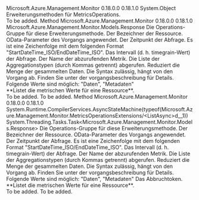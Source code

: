 <Type Name="MetricsOperationsExtensions" FullName="Microsoft.Azure.Management.Monitor.MetricsOperationsExtensions">
  <TypeSignature Language="C#" Value="public static class MetricsOperationsExtensions" />
  <TypeSignature Language="ILAsm" Value=".class public auto ansi abstract sealed beforefieldinit MetricsOperationsExtensions extends System.Object" />
  <TypeSignature Language="DocId" Value="T:Microsoft.Azure.Management.Monitor.MetricsOperationsExtensions" />
  <TypeSignature Language="VB.NET" Value="Public Module MetricsOperationsExtensions" />
  <TypeSignature Language="F#" Value="type MetricsOperationsExtensions = class" />
  <AssemblyInfo>
    <AssemblyName>Microsoft.Azure.Management.Monitor</AssemblyName>
    <AssemblyVersion>0.18.0.0</AssemblyVersion>
    <AssemblyVersion>0.18.1.0</AssemblyVersion>
  </AssemblyInfo>
  <Base>
    <BaseTypeName>System.Object</BaseTypeName>
  </Base>
  <Interfaces />
  <Docs>
    <summary>
            Erweiterungsmethoden für MetricsOperations.
            </summary>
    <remarks>To be added.</remarks>
  </Docs>
  <Members>
    <Member MemberName="List">
      <MemberSignature Language="C#" Value="public static Microsoft.Azure.Management.Monitor.Models.Response List (this Microsoft.Azure.Management.Monitor.IMetricsOperations operations, string resourceUri, Microsoft.Rest.Azure.OData.ODataQuery&lt;Microsoft.Azure.Management.Monitor.Models.MetadataValue&gt; odataQuery = null, string timespan = null, Nullable&lt;TimeSpan&gt; interval = null, string metric = null, string aggregation = null, Nullable&lt;Microsoft.Azure.Management.Monitor.Models.ResultType&gt; resultType = null);" />
      <MemberSignature Language="ILAsm" Value=".method public static hidebysig class Microsoft.Azure.Management.Monitor.Models.Response List(class Microsoft.Azure.Management.Monitor.IMetricsOperations operations, string resourceUri, class Microsoft.Rest.Azure.OData.ODataQuery`1&lt;class Microsoft.Azure.Management.Monitor.Models.MetadataValue&gt; odataQuery, string timespan, valuetype System.Nullable`1&lt;valuetype System.TimeSpan&gt; interval, string metric, string aggregation, valuetype System.Nullable`1&lt;valuetype Microsoft.Azure.Management.Monitor.Models.ResultType&gt; resultType) cil managed" />
      <MemberSignature Language="DocId" Value="M:Microsoft.Azure.Management.Monitor.MetricsOperationsExtensions.List(Microsoft.Azure.Management.Monitor.IMetricsOperations,System.String,Microsoft.Rest.Azure.OData.ODataQuery{Microsoft.Azure.Management.Monitor.Models.MetadataValue},System.String,System.Nullable{System.TimeSpan},System.String,System.String,System.Nullable{Microsoft.Azure.Management.Monitor.Models.ResultType})" />
      <MemberSignature Language="VB.NET" Value="&lt;Extension()&gt;&#xA;Public Function List (operations As IMetricsOperations, resourceUri As String, Optional odataQuery As ODataQuery(Of MetadataValue) = null, Optional timespan As String = null, Optional interval As Nullable(Of TimeSpan) = null, Optional metric As String = null, Optional aggregation As String = null, Optional resultType As Nullable(Of ResultType) = null) As Response" />
      <MemberSignature Language="F#" Value="static member List : Microsoft.Azure.Management.Monitor.IMetricsOperations * string * Microsoft.Rest.Azure.OData.ODataQuery&lt;Microsoft.Azure.Management.Monitor.Models.MetadataValue&gt; * string * Nullable&lt;TimeSpan&gt; * string * string * Nullable&lt;Microsoft.Azure.Management.Monitor.Models.ResultType&gt; -&gt; Microsoft.Azure.Management.Monitor.Models.Response" Usage="Microsoft.Azure.Management.Monitor.MetricsOperationsExtensions.List (operations, resourceUri, odataQuery, timespan, interval, metric, aggregation, resultType)" />
      <MemberType>Method</MemberType>
      <AssemblyInfo>
        <AssemblyName>Microsoft.Azure.Management.Monitor</AssemblyName>
        <AssemblyVersion>0.18.0.0</AssemblyVersion>
        <AssemblyVersion>0.18.1.0</AssemblyVersion>
      </AssemblyInfo>
      <ReturnValue>
        <ReturnType>Microsoft.Azure.Management.Monitor.Models.Response</ReturnType>
      </ReturnValue>
      <Parameters>
        <Parameter Name="operations" Type="Microsoft.Azure.Management.Monitor.IMetricsOperations" RefType="this" />
        <Parameter Name="resourceUri" Type="System.String" />
        <Parameter Name="odataQuery" Type="Microsoft.Rest.Azure.OData.ODataQuery&lt;Microsoft.Azure.Management.Monitor.Models.MetadataValue&gt;" />
        <Parameter Name="timespan" Type="System.String" />
        <Parameter Name="interval" Type="System.Nullable&lt;System.TimeSpan&gt;" />
        <Parameter Name="metric" Type="System.String" />
        <Parameter Name="aggregation" Type="System.String" />
        <Parameter Name="resultType" Type="System.Nullable&lt;Microsoft.Azure.Management.Monitor.Models.ResultType&gt;" />
      </Parameters>
      <Docs>
        <param name="operations">
            Die Operations-Gruppe für diese Erweiterungsmethode.
            </param>
        <param name="resourceUri">
            Der Bezeichner der Ressource.
            </param>
        <param name="odataQuery">
            OData-Parameter des Vorgangs angewendet.
            </param>
        <param name="timespan">
            Der Zeitpunkt der Abfrage. Es ist eine Zeichenfolge mit dem folgenden Format "StartDateTime_ISO/EndDateTime_ISO".
            </param>
        <param name="interval">
            Das Intervall (d. h. timegrain-Wert) der Abfrage.
            </param>
        <param name="metric">
            Der Name der abzurufenden Metrik.
            </param>
        <param name="aggregation">
            Die Liste der Aggregationstypen (durch Kommas getrennt) abgerufen.
            </param>
        <param name="resultType">
            Reduziert die Menge der gesammelten Daten. Die Syntax zulässig, hängt von den Vorgang ab. Finden Sie unter der vorgangsbeschreibung für Details. Folgende Werte sind möglich: "Daten", "Metadaten"
            </param>
        <summary>
            **Listet die metrischen Werte für eine Ressource**.
            </summary>
        <returns>To be added.</returns>
        <remarks>To be added.</remarks>
      </Docs>
    </Member>
    <Member MemberName="ListAsync">
      <MemberSignature Language="C#" Value="public static System.Threading.Tasks.Task&lt;Microsoft.Azure.Management.Monitor.Models.Response&gt; ListAsync (this Microsoft.Azure.Management.Monitor.IMetricsOperations operations, string resourceUri, Microsoft.Rest.Azure.OData.ODataQuery&lt;Microsoft.Azure.Management.Monitor.Models.MetadataValue&gt; odataQuery = null, string timespan = null, Nullable&lt;TimeSpan&gt; interval = null, string metric = null, string aggregation = null, Nullable&lt;Microsoft.Azure.Management.Monitor.Models.ResultType&gt; resultType = null, System.Threading.CancellationToken cancellationToken = null);" />
      <MemberSignature Language="ILAsm" Value=".method public static hidebysig class System.Threading.Tasks.Task`1&lt;class Microsoft.Azure.Management.Monitor.Models.Response&gt; ListAsync(class Microsoft.Azure.Management.Monitor.IMetricsOperations operations, string resourceUri, class Microsoft.Rest.Azure.OData.ODataQuery`1&lt;class Microsoft.Azure.Management.Monitor.Models.MetadataValue&gt; odataQuery, string timespan, valuetype System.Nullable`1&lt;valuetype System.TimeSpan&gt; interval, string metric, string aggregation, valuetype System.Nullable`1&lt;valuetype Microsoft.Azure.Management.Monitor.Models.ResultType&gt; resultType, valuetype System.Threading.CancellationToken cancellationToken) cil managed" />
      <MemberSignature Language="DocId" Value="M:Microsoft.Azure.Management.Monitor.MetricsOperationsExtensions.ListAsync(Microsoft.Azure.Management.Monitor.IMetricsOperations,System.String,Microsoft.Rest.Azure.OData.ODataQuery{Microsoft.Azure.Management.Monitor.Models.MetadataValue},System.String,System.Nullable{System.TimeSpan},System.String,System.String,System.Nullable{Microsoft.Azure.Management.Monitor.Models.ResultType},System.Threading.CancellationToken)" />
      <MemberSignature Language="F#" Value="static member ListAsync : Microsoft.Azure.Management.Monitor.IMetricsOperations * string * Microsoft.Rest.Azure.OData.ODataQuery&lt;Microsoft.Azure.Management.Monitor.Models.MetadataValue&gt; * string * Nullable&lt;TimeSpan&gt; * string * string * Nullable&lt;Microsoft.Azure.Management.Monitor.Models.ResultType&gt; * System.Threading.CancellationToken -&gt; System.Threading.Tasks.Task&lt;Microsoft.Azure.Management.Monitor.Models.Response&gt;" Usage="Microsoft.Azure.Management.Monitor.MetricsOperationsExtensions.ListAsync (operations, resourceUri, odataQuery, timespan, interval, metric, aggregation, resultType, cancellationToken)" />
      <MemberType>Method</MemberType>
      <AssemblyInfo>
        <AssemblyName>Microsoft.Azure.Management.Monitor</AssemblyName>
        <AssemblyVersion>0.18.0.0</AssemblyVersion>
        <AssemblyVersion>0.18.1.0</AssemblyVersion>
      </AssemblyInfo>
      <Attributes>
        <Attribute>
          <AttributeName>System.Runtime.CompilerServices.AsyncStateMachine(typeof(Microsoft.Azure.Management.Monitor.MetricsOperationsExtensions/&lt;ListAsync&gt;d__1))</AttributeName>
        </Attribute>
      </Attributes>
      <ReturnValue>
        <ReturnType>System.Threading.Tasks.Task&lt;Microsoft.Azure.Management.Monitor.Models.Response&gt;</ReturnType>
      </ReturnValue>
      <Parameters>
        <Parameter Name="operations" Type="Microsoft.Azure.Management.Monitor.IMetricsOperations" RefType="this" />
        <Parameter Name="resourceUri" Type="System.String" />
        <Parameter Name="odataQuery" Type="Microsoft.Rest.Azure.OData.ODataQuery&lt;Microsoft.Azure.Management.Monitor.Models.MetadataValue&gt;" />
        <Parameter Name="timespan" Type="System.String" />
        <Parameter Name="interval" Type="System.Nullable&lt;System.TimeSpan&gt;" />
        <Parameter Name="metric" Type="System.String" />
        <Parameter Name="aggregation" Type="System.String" />
        <Parameter Name="resultType" Type="System.Nullable&lt;Microsoft.Azure.Management.Monitor.Models.ResultType&gt;" />
        <Parameter Name="cancellationToken" Type="System.Threading.CancellationToken" />
      </Parameters>
      <Docs>
        <param name="operations">
            Die Operations-Gruppe für diese Erweiterungsmethode.
            </param>
        <param name="resourceUri">
            Der Bezeichner der Ressource.
            </param>
        <param name="odataQuery">
            OData-Parameter des Vorgangs angewendet.
            </param>
        <param name="timespan">
            Der Zeitpunkt der Abfrage. Es ist eine Zeichenfolge mit dem folgenden Format "StartDateTime_ISO/EndDateTime_ISO".
            </param>
        <param name="interval">
            Das Intervall (d. h. timegrain-Wert) der Abfrage.
            </param>
        <param name="metric">
            Der Name der abzurufenden Metrik.
            </param>
        <param name="aggregation">
            Die Liste der Aggregationstypen (durch Kommas getrennt) abgerufen.
            </param>
        <param name="resultType">
            Reduziert die Menge der gesammelten Daten. Die Syntax zulässig, hängt von den Vorgang ab. Finden Sie unter der vorgangsbeschreibung für Details. Folgende Werte sind möglich: "Daten", "Metadaten"
            </param>
        <param name="cancellationToken">
            Das Abbruchtoken.
            </param>
        <summary>
            **Listet die metrischen Werte für eine Ressource**.
            </summary>
        <returns>To be added.</returns>
        <remarks>To be added.</remarks>
      </Docs>
    </Member>
  </Members>
</Type>